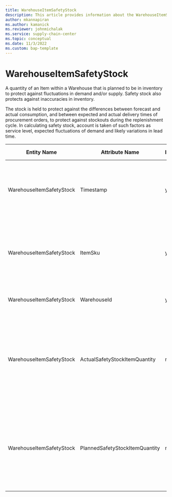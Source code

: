 ```yaml
---
title: WarehouseItemSafetyStock
description: This article provides information about the WarehouseItemSafetyStock entity.
author: mkannapiran
ms.author: kamanick
ms.reviewer: johnmichalak
ms.service: supply-chain-center
ms.topic: conceptual
ms.date: 11/3/2022
ms.custom: bap-template
---
```


# WarehouseItemSafetyStock

A quantity of an Item within a Warehouse that is planned to be in inventory to protect against fluctuations in demand and/or supply. Safety stock also protects against inaccuracies in inventory.

The stock is held to protect against the differences between forecast and actual consumption, and between expected and actual delivery times of procurement orders, to protect against stockouts during the replenishment cycle. In calculating safety stock, account is taken of such factors as service level, expected fluctuations of demand and likely variations in lead time.

| **Entity Name** | **Attribute Name** | **IsPrimaryKey** | **Data Type** | **Data Length** | **Description** |
| --- | --- | --- | --- | --- | --- |
| WarehouseItemSafetyStock | Timestamp | yes | timestamp | 14 | The timestamp that the associated information is reported, recorded or effective as-of. |
| WarehouseItemSafetyStock | ItemSku | yes | string | 20 | The Stock Keeping Unit identifier, which is typically used for inventory-related activities. |
| WarehouseItemSafetyStock | WarehouseId | yes | string | 36 | The unique identifier of a Warehouse. |
| WarehouseItemSafetyStock | ActualSafetyStockItemQuantity | no | decimal | 9 | The quantity of Item that was actually on-hand at the Warehouse functioning as safety stock for the associated period. |
| WarehouseItemSafetyStock | PlannedSafetyStockItemQuantity | no | decimal | 9 | The quantity of Item that is planned to be on-hand at the Warehouse functioning as safety stock for the associated period.. |
